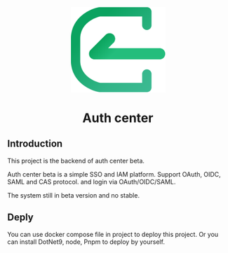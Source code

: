 <div align="center">
  <a>
    <img alt="UI Logo" width="215" src="https://github.com/dacongda/auth-center-beta-ui/blob/main/apps/web-naive/public/AuthCenterLogo.svg">
  </a>
  <br>
  <h1>Auth center</h1>
</div>

## Introduction

This project is the backend of auth center beta. 

Auth center beta is a simple SSO and IAM platform. Support OAuth, OIDC, SAML and CAS protocol. and login via OAuth/OIDC/SAML.

The system still in beta version and no stable.

## Deply

You can use docker compose file in project to deploy this project. Or you can install DotNet9, node, Pnpm to deploy by yourself.